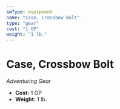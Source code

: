```yaml
---
smType: equipment
name: "Case, Crossbow Bolt"
type: "gear"
cost: "1 GP"
weight: "1 lb."
---
```


# Case, Crossbow Bolt
*Adventuring Gear*

- **Cost:** 1 GP
- **Weight:** 1 lb.
